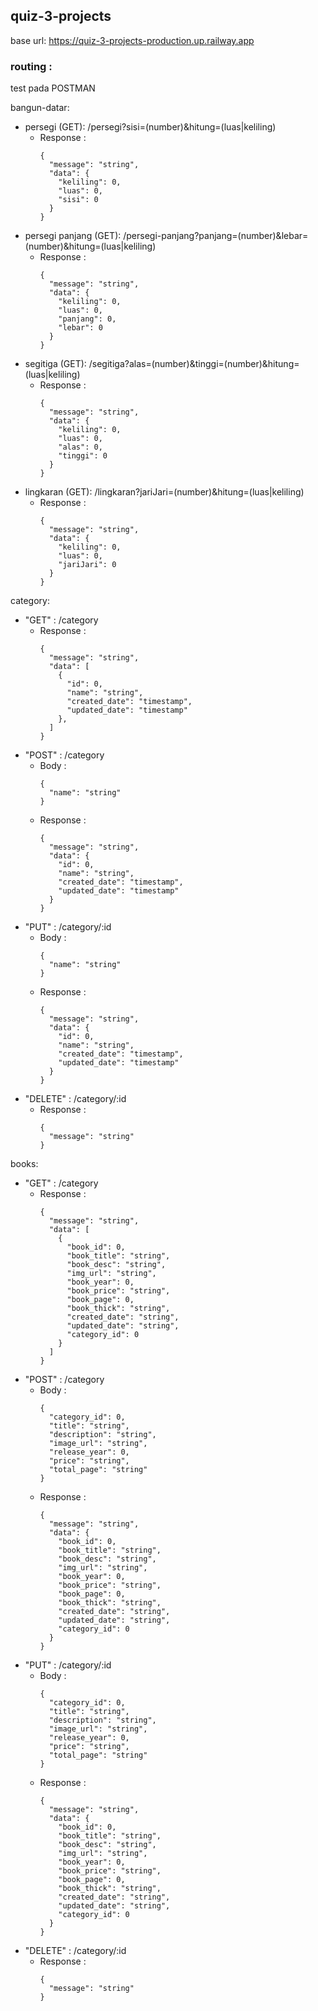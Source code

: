 ## quiz-3-projects

base url: https://quiz-3-projects-production.up.railway.app

### routing :
test pada POSTMAN

bangun-datar: 
- persegi (GET): /persegi?sisi=(number)&hitung=(luas|keliling)
  - Response :
    ```
    {
      "message": "string",
      "data": {
        "keliling": 0,
        "luas": 0,
        "sisi": 0
      }
    }
    ```
- persegi panjang (GET): /persegi-panjang?panjang=(number)&lebar=(number)&hitung=(luas|keliling)
  - Response :
    ```
    {
      "message": "string",
      "data": {
        "keliling": 0,
        "luas": 0,
        "panjang": 0,
        "lebar": 0
      }
    }
    ```
- segitiga (GET): /segitiga?alas=(number)&tinggi=(number)&hitung=(luas|keliling)
  - Response :
    ```
    {
      "message": "string",
      "data": {
        "keliling": 0,
        "luas": 0,
        "alas": 0,
        "tinggi": 0
      }
    }
    ```
- lingkaran (GET): /lingkaran?jariJari=(number)&hitung=(luas|keliling)
  - Response :
    ```
    {
      "message": "string",
      "data": {
        "keliling": 0,
        "luas": 0,
        "jariJari": 0
      }
    }
    ```

category:
- "GET" : /category
  - Response : 
    ```
    {
      "message": "string",
      "data": [
        {
          "id": 0,
          "name": "string",
          "created_date": "timestamp",
          "updated_date": "timestamp"
        },
      ]
    }
    ```
- "POST" : /category
  - Body : 
    ```
    {
      "name": "string"
    }
    ```
  - Response : 
    ```
    {
      "message": "string",
      "data": {
        "id": 0,
        "name": "string",
        "created_date": "timestamp",
        "updated_date": "timestamp"
      }
    }
    ```
- "PUT" : /category/:id
  - Body : 
    ```
    {
      "name": "string"
    }
    ```
  - Response : 
    ```
    {
      "message": "string",
      "data": {
        "id": 0,
        "name": "string",
        "created_date": "timestamp",
        "updated_date": "timestamp"
      }
    }
    ```
- "DELETE" : /category/:id
  - Response : 
    ```
    {
      "message": "string"
    }
    ```

books:
- "GET" : /category
  - Response : 
    ```
    {
      "message": "string",
      "data": [
        {
          "book_id": 0,
          "book_title": "string",
          "book_desc": "string",
          "img_url": "string",
          "book_year": 0,
          "book_price": "string",
          "book_page": 0,
          "book_thick": "string",
          "created_date": "string",
          "updated_date": "string",
          "category_id": 0
        }
      ]
    }
    ```
- "POST" : /category
  - Body : 
    ```
    {
      "category_id": 0,
      "title": "string",
      "description": "string",
      "image_url": "string",
      "release_year": 0,
      "price": "string",
      "total_page": "string"
    }
    ```
  - Response : 
    ```
    {
      "message": "string",
      "data": {
        "book_id": 0,
        "book_title": "string",
        "book_desc": "string",
        "img_url": "string",
        "book_year": 0,
        "book_price": "string",
        "book_page": 0,
        "book_thick": "string",
        "created_date": "string",
        "updated_date": "string",
        "category_id": 0
      }
    }
    ```
- "PUT" : /category/:id
  - Body : 
    ```
    {
      "category_id": 0,
      "title": "string",
      "description": "string",
      "image_url": "string",
      "release_year": 0,
      "price": "string",
      "total_page": "string"
    }
    ```
  - Response : 
    ```
    {
      "message": "string",
      "data": {
        "book_id": 0,
        "book_title": "string",
        "book_desc": "string",
        "img_url": "string",
        "book_year": 0,
        "book_price": "string",
        "book_page": 0,
        "book_thick": "string",
        "created_date": "string",
        "updated_date": "string",
        "category_id": 0
      }
    }
    ```
- "DELETE" : /category/:id
  - Response : 
    ```
    {
      "message": "string"
    }
    ```
